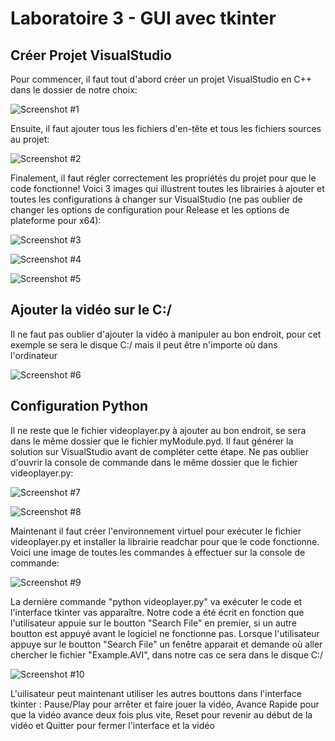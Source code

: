 # Laboratoire 3 - GUI avec tkinter

## Créer Projet VisualStudio

Pour commencer, il faut tout d'abord créer un projet VisualStudio en C++ dans le dossier de notre choix:

![Screenshot #1](https://github.com/lucazzzzz/Lab3/blob/master/Images/CreerProjetVS.JPG)

Ensuite, il faut ajouter tous les fichiers d'en-tête et tous les fichiers sources au projet:

![Screenshot #2](https://github.com/lucazzzzz/Lab3/blob/master/Images/AjouterFichiersdeGit.jpg)

Finalement, il faut régler correctement les propriétés du projet pour que le code fonctionne! Voici 3 images qui illustrent toutes les librairies à ajouter et toutes les configurations à changer sur VisualStudio (ne pas oublier de changer les options de configuration pour Release et les options de plateforme pour x64):

![Screenshot #3](https://github.com/lucazzzzz/Lab3/blob/master/Images/ProprietesProjetLib.jpg)

![Screenshot #4](https://github.com/lucazzzzz/Lab3/blob/master/Images/LibrairiePython.jpg)

![Screenshot #5](https://github.com/lucazzzzz/Lab3/blob/master/Images/LibrairieDirectShow.jpg)

## Ajouter la vidéo sur le C:/

Il ne faut pas oublier d'ajouter la vidéo à manipuler au bon endroit, pour cet exemple se sera le disque C:/ mais il peut être n'importe où dans l'ordinateur

![Screenshot #6](https://github.com/lucazzzzz/Lab3/blob/master/Images/ExampleAVI.jpg)

## Configuration Python

Il ne reste que le fichier videoplayer.py à ajouter au bon endroit, se sera dans le même dossier que le fichier myModule.pyd. Il faut générer la solution sur VisualStudio avant de compléter cette étape. Ne pas oublier d'ouvrir la console de commande dans le même dossier que le fichier videoplayer.py:

![Screenshot #7](https://github.com/lucazzzzz/Lab3/blob/master/Images/FichierPYauBonEndroit.JPG)

![Screenshot #8](https://github.com/lucazzzzz/Lab3/blob/master/Images/InvdeCommande.JPG)

Maintenant il faut créer l'environnement virtuel pour exécuter le fichier videoplayer.py et installer la librairie readchar pour que le code fonctionne. Voici une image de toutes les commandes à effectuer sur la console de commande:

![Screenshot #9](https://github.com/lucazzzzz/Lab3/blob/master/Images/CommandesVENV.JPG)

La dernière commande "python videoplayer.py" va exécuter le code et l'interface tkinter vas apparaître. Notre code a été écrit en fonction que l'utilisateur appuie sur le boutton "Search File" en premier, si un autre boutton est appuyé avant le logiciel ne fonctionne pas. Lorsque l'utilisateur appuye sur le boutton "Search File" un fenêtre apparait et demande où aller chercher le fichier "Example.AVI", dans notre cas ce sera dans le disque C:/ 

![Screenshot #10](https://github.com/lucazzzzz/Lab3/blob/master/Images/SearchFileExampleAVI.JPG)

L'uilisateur peut maintenant utiliser les autres bouttons dans l'interface tkinter : Pause/Play pour arrêter et faire jouer la vidéo, Avance Rapide pour que la vidéo avance deux fois plus vite, Reset pour revenir au début de la vidéo et Quitter pour fermer l'interface et la vidéo
